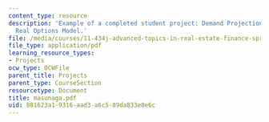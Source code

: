 ```yaml
---
content_type: resource
description: 'Example of a completed student project: Demand Projection in Engineering-based
  Real Options Model.'
file: /media/courses/11-434j-advanced-topics-in-real-estate-finance-spring-2007/881623a19316aad3a6c589da833e8e6c_masunaga.pdf
file_type: application/pdf
learning_resource_types:
- Projects
ocw_type: OCWFile
parent_title: Projects
parent_type: CourseSection
resourcetype: Document
title: masunaga.pdf
uid: 881623a1-9316-aad3-a6c5-89da833e8e6c
---
```

